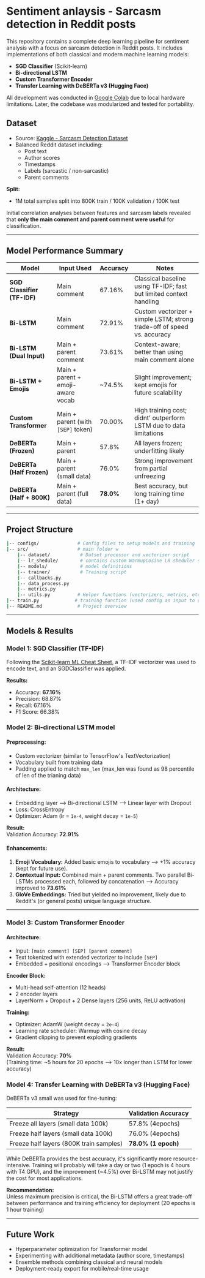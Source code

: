 # Sentiment anlaysis - Sarcasm detection in Reddit posts

This repository contains a complete deep learning pipeline for sentiment analysis with a focus on sarcasm detection in Reddit posts. It includes implementations of both classical and modern machine learning models:

- **SGD Classifier** (Scikit-learn)
- **Bi-directional LSTM**
- **Custom Transformer Encoder**
- **Transfer Learning with DeBERTa v3 (Hugging Face)**

All development was conducted in [Google Colab](https://colab.research.google.com/drive/15iZQnqvSXk87S-Ozw3PKBM6qHr8A74PM#scrollTo=d-Q4HB1C20Ds) due to local hardware limitations. Later, the codebase was modularized and tested for portability.



## Dataset

- Source: [Kaggle - Sarcasm Detection Dataset](https://www.kaggle.com/datasets/danofer/sarcasm)
- Balanced Reddit dataset including:
  - Post text
  - Author scores
  - Timestamps
  - Labels (sarcastic / non-sarcastic)
  - Parent comments

**Split:**
- 1M total samples  split into 800K train / 100K validation / 100K test

Initial correlation analyses between features and sarcasm labels revealed that **only the main comment and parent comment were useful** for classification.

---

## Model Performance Summary

| Model                         | Input Used                         | Accuracy |  Notes                                                            |
|------------------------------|-------------------------------------|----------|-------------------------------------------------------------------|
| **SGD Classifier (TF-IDF)**  | Main comment                        | 67.16%   | Classical baseline using TF-IDF; fast but limited context handling|
| **Bi-LSTM**                  | Main comment                        | 72.91%   | Custom vectorizer + simple LSTM; strong trade-off of speed vs. accuracy |
| **Bi-LSTM (Dual Input)**     | Main + parent comment               | 73.61%   | Context-aware; better than using main comment alone                   |
| **Bi-LSTM + Emojis**         | Main + parent + emoji-aware vocab   | ~74.5%   | Slight improvement; kept emojis for future scalability                |
| **Custom Transformer**       | Main + parent (with `[SEP]` token)  | 70.00%   | High training cost; didnt' outperform LSTM due to data limitations |
| **DeBERTa (Frozen)**         | Main + parent                       | 57.8%    | All layers frozen; underfitting likely                                |
| **DeBERTa (Half Frozen)**    | Main + parent (small data)          | 76.0%    | Strong improvement from partial unfreezing                            |
| **DeBERTa (Half + 800K)**    | Main + parent (full data)           | **78.0%**| Best accuracy, but long training time (1+ day)                        |

--- 

## Project Structure

```bash
|-- configs/              # Config files to setup models and training
|-- src/                  # main folder w
    |-- dataset/           # Datset processor and vectoriser script 
    |-- lr_shedule/        # contains custom WarmupCosine LR sheduler script 
    |-- models/            # model definitions 
    |-- trainer/           # Training script
    |-- callbacks.py
    |-- data_process.py
    |-- metrics.py
    |-- utils.py          # Helper functions (vectorizers, metrics, etc.)
|-- train.py             # training function (used config as input to choose the model and perform the trainig)
|-- README.md             # Project overview
```


---
## Models & Results

### Model 1: SGD Classifier (TF-IDF)
Following the [Scikit-learn ML Cheat Sheet](https://scikit-learn.org/stable/tutorial/machine_learning_map/index.html), a TF-IDF vectorizer was used to encode text, and an SGDClassifier was applied.

**Results:**
- Accuracy: **67.16%**
- Precision: 68.87%
- Recall: 67.16%
- F1 Score: 66.38%


### Model 2: Bi-directional LSTM model 

#### Preprocessing:
- Custom vectorizer (similar to TensorFlow's TextVectorization)
- Vocabulary built from training data
- Padding applied to match `max_len` (max_len was found as 98 percentile of len of the trianing data)

#### Architecture:
- Embedding layer -->  Bi-directional LSTM --> Linear layer with Dropout
- Loss: CrossEntropy
- Optimizer: Adam (lr = `1e-4`, weight decay = `1e-5`)

**Result:**  
Validation Accuracy: **72.91%**

#### Enhancements:
1. **Emoji Vocabulary:** Added basic emojis to vocabulary --> +1% accuracy (kept for future use).
2. **Contextual Input:** Combined main + parent comments. Two parallel Bi-LSTMs processed each, followed by concatenation --> Accuracy improved to **73.61%**
3. **GloVe Embeddings:** Tried but yielded no improvement, likely due to Reddit's  (or general posts) unique language structure.

---

### Model 3: Custom Transformer Encoder

#### Architecture:
- Input: `[main comment] [SEP] [parent comment]`
- Text tokenized with extended vectorizer to include `[SEP]`
- Embedded + positional encodings --> Transformer Encoder block

**Encoder Block:**
- Multi-head self-attention (12 heads)
- 2 encoder layers
- LayerNorm + Dropout + 2 Dense layers (256 units, ReLU activation)

**Training:**
- Optimizer: AdamW (weight decay = `2e-4`)
- Learning rate scheduler: Warmup with cosine decay
- Gradient clipping to prevent exploding gradients

**Result:**  
Validation Accuracy: **70%**  
(Training time: ~5 hours for 20 epochs --> 10x longer than LSTM for lower accuracy)


### Model 4: Transfer Learning with DeBERTa v3 (Hugging Face)

DeBERTa v3 small was used for fine-tuning:

| Strategy                         | Validation Accuracy |
|----------------------------------|---------------------|
| Freeze all layers (small data 100k)   | 57.8% (4epochs)               |
| Freeze half layers (small data 100k)  | 76.0% (4epochs)              |
| Freeze half layers (800K train samples) | **78.0% (1 epoch)** |

While DeBERTa provides the best accuracy, it's significantly more resource-intensive. Training will probably will take a day or two (1 epoch is 4 hours with T4 GPU), and the improvement (~4.5%) over Bi-LSTM may not justify the cost for most applications.

**Recommendation:**  
Unless maximum precision is critical, the Bi-LSTM offers a great trade-off between performance and training efficiency for deployment (20 epochs is 1 hour training)

---


## Future Work
- Hyperparameter optimization for Transformer model
- Experimenting with additional metadata (author score, timestamps)
- Ensemble methods combining classical and neural models
- Deployment-ready export for mobile/real-time usage
